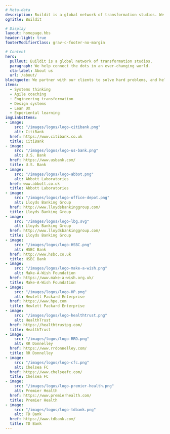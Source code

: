```yaml
---
# Meta-data
description: Buildit is a global network of transformation studios. We help connect the dots in an ever-changing world.
ogTitle: Buildit

# Display
layout: homepage.hbs
header-light: true
footerModifierClass: grav-c-footer-no-margin

# Content
hero:
  pullout: Buildit is a global network of transformation studios.
  paragraph: We help connect the dots in an ever-changing world.
  cta-label: About us
  url: /about/
blockquote: We partner with our clients to solve hard problems, and help them deliver world-class products.
items:
  - Systems thinking
  - Agile coaching  
  - Engineering transformation  
  - Design systems
  - Lean UX  
  - Experiental learning
imgLinksItems:
- image:
    src: "/images/logos/logo-citibank.png"
    alt: CitiBank
  href: https://www.citibank.co.uk
  title: CitiBank
- image:
    src: "/images/logos/logo-us-bank.png"
    alt: U.S. Bank
  href: https://www.usbank.com/
  title: U.S. Bank
- image:
    src: "/images/logos/logo-abbot.png"
    alt: Abbott Laboratories
  href: www.abbott.co.uk
  title: Abbott Laboratories
- image:
    src: "/images/logos/logo-office-depot.png"
    alt: Lloyds Banking Group
  href: http://www.lloydsbankinggroup.com/
  title: Lloyds Banking Group
- image:
    src: "/images/logos/logo-lbg.svg"
    alt: Lloyds Banking Group
  href: http://www.lloydsbankinggroup.com/
  title: Lloyds Banking Group
- image:
    src: "/images/logos/logo-HSBC.png"
    alt: HSBC Bank
  href: http://www.hsbc.co.uk
  title: HSBC Bank
- image:
    src: "/images/logos/logo-make-a-wish.png"
    alt: Make-A-Wish Foundation
  href: https://www.make-a-wish.org.uk/
  title: Make-A-Wish Foundation
- image:
    src: "/images/logos/logo-HP.png"
    alt: Hewlett Packard Enterprise
  href: https://www.hpe.com
  title: Hewlett Packard Enterprise
- image:
    src: "/images/logos/logo-healthtrust.png"
    alt: HealthTrust
  href: https://healthtrustpg.com/
  title: HealthTrust
- image:
    src: "/images/logos/logo-RRD.png"
    alt: RR Donnelley
  href: https://www.rrdonnelley.com/
  title: RR Donnelley
- image:
    src: "/images/logos/logo-cfc.png"
    alt: Chelsea FC
  href: https://www.chelseafc.com/
  title: Chelsea FC
- image:
    src: "/images/logos/logo-premier-health.png"
    alt: Premier Health
  href: https://www.premierhealth.com/
  title: Premier Health
- image:
    src: "/images/logos/logo-tdbank.png"
    alt: TD Bank
  href: https://www.tdbank.com/
  title: TD Bank
---
```


